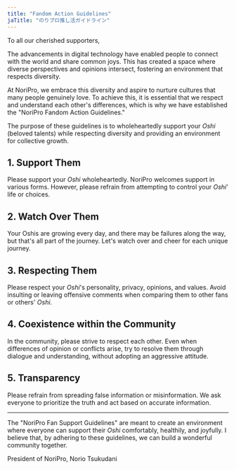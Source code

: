 ```yaml
---
title: "Fandom Action Guidelines"
jaTitle: "のりプロ推し活ガイドライン"
---
```


To all our cherished supporters,

The advancements in digital technology have enabled people to connect with the world and share common joys. This has created a space where diverse perspectives and opinions intersect, fostering an environment that respects diversity.

At NoriPro, we embrace this diversity and aspire to nurture cultures that many people genuinely love. To achieve this, it is essential that we respect and understand each other's differences, which is why we have established the "NoriPro Fandom Action Guidelines."

The purpose of these guidelines is to wholeheartedly support your *Oshi* (beloved talents) while respecting diversity and providing an environment for collective growth.

## 1. Support Them
Please support your *Oshi* wholeheartedly. NoriPro welcomes support in various forms. However, please refrain from attempting to control your *Oshi*' life or choices.

## 2. Watch Over Them
Your Oshis are growing every day, and there may be failures along the way, but that's all part of the journey. Let's watch over and cheer for each unique journey.

## 3. Respecting Them
Please respect your *Oshi*'s personality, privacy, opinions, and values. Avoid insulting or leaving offensive comments when comparing them to other fans or others' *Oshi*.

## 4. Coexistence within the Community
In the community, please strive to respect each other. Even when differences of opinion or conflicts arise, try to resolve them through dialogue and understanding, without adopting an aggressive attitude.

## 5. Transparency
Please refrain from spreading false information or misinformation. We ask everyone to prioritize the truth and act based on accurate information.

---

The "NoriPro Fan Support Guidelines" are meant to create an environment where everyone can support their *Oshi* comfortably, healthily, and joyfully. I believe that, by adhering to these guidelines, we can build a wonderful community together.

President of NoriPro, Norio Tsukudani